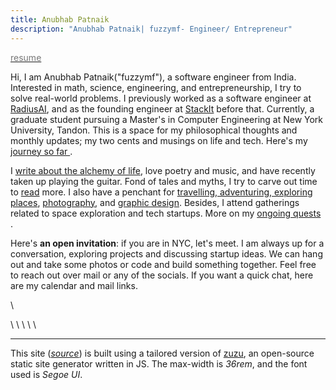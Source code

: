 ```yaml
---
title: Anubhab Patnaik
description: "Anubhab Patnaik| fuzzymf- Engineer/ Entrepreneur"
---
```


[<span style="color: #777;"><i class="fa-solid fa-light fa-file-invoice"></i> resume</span>](/resume.pdf)

Hi, I am Anubhab Patnaik("fuzzymf"), a software engineer from India. Interested in math, science, engineering, and entrepreneurship, I try to solve real-world problems. I previously worked as a software engineer at [RadiusAI](https://radius.ai/), and as the founding engineer at [StackIt](https://nowstackit.com) before that. Currently, a graduate student pursuing a Master's in Computer Engineering at New York University, Tandon. This is a space for my philosophical thoughts and monthly updates; my two cents and musings on life and tech. Here's my [journey so far <i class="fa-solid fa-arrow-right" ></i> ](/journey.html).

I [write about the alchemy of life](/blog), love poetry and music, and have recently taken up playing the guitar. Fond of tales and myths, I try to carve out time to [read](https://anubhavp.dev/reading.html) more. I also have a penchant for [travelling, adventuring, exploring places](https://anubhavp.dev/explored), [photography](https://instagram.com/anubhavclicks), and [graphic design](https://dribbble.com/fuzzymf). Besides, I attend gatherings related to space exploration and tech startups. More on my [ongoing quests <i class="fa-solid fa-arrow-right" ></i> ](/current.html).

Here's **an open invitation**: if you are in NYC, let's meet. I am always up for a conversation, exploring projects and discussing startup ideas. We can hang out and take some photos or code and build something together. Feel free to reach out over mail or any of the socials. If you want a quick chat, here are my calendar and mail links.

[<i class="fa-solid fa-envelope" style="color: #777;"></i>](mailto:anubhabr50@gmail.com)  \   [<i class="fa-solid fa-calendar-days" style="color: #777;"></i>](https://cal.com/anubhavp) 

[<i class="fa-brands fa-github" style="color: #777;"></i>](https://github.com/fuzzymfx) \ [<i class="fa-brands fa-linkedin" style="color: #777;"></i>](https://www.linkedin.com/in/anubhabpatnaik/) \ [<i class="fa-brands fa-instagram" style="color: #777;"></i>](https://instagram.com/anubhavclicks) \ [<i class="fa-solid fa-basketball" style="color: #777;"></i>](https://dribbble.com/fuzzymf) \ [<i class="fa-brands fa-twitter" style="color: #777;"></i>](https://twitter.com/fuzzymfx) \ [<i class="fa-solid fa-earth-americas" style="color: #777;"></i>](https://anubhavp.dev/explored)

---

This site ([*source*](https://github.com/fuzzymfx/fuzzymfx.github.io)) is built using a tailored version of [zuzu](https://github.com/fuzzymfx/zuzu), an open-source static site generator written in JS. The max-width is *36rem*, and the font used is *Segoe UI*.